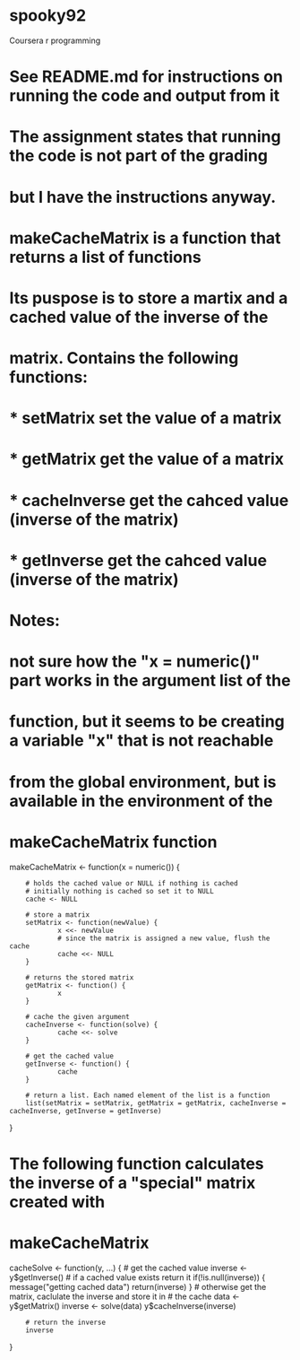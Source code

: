 spooky92
========

Coursera r programming
# See README.md for instructions on running the code and output from it
# The assignment states that running the code is not part of the grading 
# but I have the instructions anyway.

# makeCacheMatrix is a function that returns a list of functions
# Its puspose is to store a martix and a cached value of the inverse of the 
# matrix. Contains the following functions:
# * setMatrix      set the value of a matrix
# * getMatrix      get the value of a matrix
# * cacheInverse   get the cahced value (inverse of the matrix)
# * getInverse     get the cahced value (inverse of the matrix)
#
# Notes:
# not sure how the "x = numeric()" part works in the argument list of the 
# function, but it seems to be creating a variable "x" that is not reachable 
# from the global environment, but is available in the environment of the 
# makeCacheMatrix function
makeCacheMatrix <- function(x = numeric()) {
        
        # holds the cached value or NULL if nothing is cached
        # initially nothing is cached so set it to NULL
        cache <- NULL
        
        # store a matrix
        setMatrix <- function(newValue) {
                x <<- newValue
                # since the matrix is assigned a new value, flush the cache
                cache <<- NULL
        }

        # returns the stored matrix
        getMatrix <- function() {
                x
        }

        # cache the given argument 
        cacheInverse <- function(solve) {
                cache <<- solve
        }

        # get the cached value
        getInverse <- function() {
                cache
        }
        
        # return a list. Each named element of the list is a function
        list(setMatrix = setMatrix, getMatrix = getMatrix, cacheInverse = cacheInverse, getInverse = getInverse)
}


# The following function calculates the inverse of a "special" matrix created with 
# makeCacheMatrix
cacheSolve <- function(y, ...) {
        # get the cached value
        inverse <- y$getInverse()
        # if a cached value exists return it
        if(!is.null(inverse)) {
                message("getting cached data")
                return(inverse)
        }
        # otherwise get the matrix, caclulate the inverse and store it in
        # the cache
        data <- y$getMatrix()
        inverse <- solve(data)
        y$cacheInverse(inverse)
        
        # return the inverse
        inverse
}
